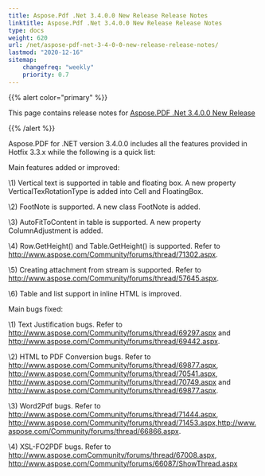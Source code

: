 ```yaml
---
title: Aspose.Pdf .Net 3.4.0.0 New Release Release Notes
linktitle: Aspose.Pdf .Net 3.4.0.0 New Release Release Notes
type: docs
weight: 620
url: /net/aspose-pdf-net-3-4-0-0-new-release-release-notes/
lastmod: "2020-12-16"
sitemap:
    changefreq: "weekly"
    priority: 0.7
---
```


{{% alert color="primary" %}} 

This page contains release notes for [Aspose.PDF .Net 3.4.0.0 New Release](http://www.aspose.com/downloads/pdf/net/new-releases/aspose.pdf-.net-3.4.0.0-new-release/)

{{% /alert %}} 

Aspose.PDF for .NET version 3.4.0.0 includes all the features provided in Hotfix 3.3.x while the following is a quick list: 

Main features added or improved: 

\1) Vertical text is supported in table and floating box. A new property VerticalTexRotationType is added into Cell and FloatingBox. 

\2) FootNote is supported. A new class FootNote is added. 

\3) AutoFitToContent in table is supported. A new property ColumnAdjustment is added. 

\4) Row.GetHeight() and Table.GetHeight() is supported. Refer to <http://www.aspose.com/Community/forums/thread/71302.aspx>. 

\5) Creating attachment from stream is supported. Refer to <http://www.aspose.com/Community/forums/thread/57645.aspx>. 

\6) Table and list support in inline HTML is improved. 

Main bugs fixed: 

\1) Text Justification bugs. Refer to <http://www.aspose.com/Community/forums/thread/69297.aspx> and <http://www.aspose.com/Community/forums/thread/69442.aspx>. 

\2) HTML to PDF Conversion bugs. Refer to <http://www.aspose.com/Community/forums/thread/69877.aspx>, <http://www.aspose.com/Community/forums/thread/70541.aspx>, <http://www.aspose.com/Community/forums/thread/70749.aspx> and <http://www.aspose.com/Community/forums/thread/69877.aspx>. 

\3) Word2Pdf bugs. Refer to <http://www.aspose.com/Community/forums/thread/71444.aspx>, <http://www.aspose.com/Community/forums/thread/71453.aspx,http://www.aspose.com/Community/forums/thread/66866.aspx>. 

\4) XSL-FO2PDF bugs. Refer to <http://www.aspose.comCommunity/forums/thread/67008.aspx>, <http://www.aspose.com/Community/forums/66087/ShowThread.aspx>
